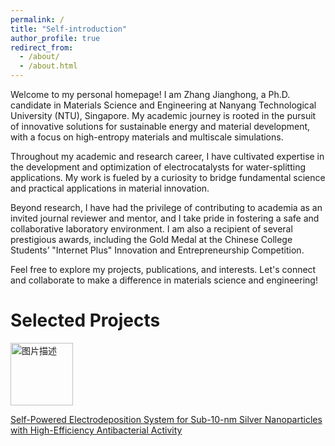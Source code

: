 ```yaml
---
permalink: /
title: "Self-introduction"
author_profile: true
redirect_from: 
  - /about/
  - /about.html
---
```

Welcome to my personal homepage! I am Zhang Jianghong, a Ph.D. candidate in Materials Science and Engineering at Nanyang Technological University (NTU), Singapore. My academic journey is rooted in the pursuit of innovative solutions for sustainable energy and material development, with a focus on high-entropy materials and multiscale simulations.

Throughout my academic and research career, I have cultivated expertise in the development and optimization of electrocatalysts for water-splitting applications. My work is fueled by a curiosity to bridge fundamental science and practical applications in material innovation.

Beyond research, I have had the privilege of contributing to academia as an invited journal reviewer and mentor, and I take pride in fostering a safe and collaborative laboratory environment. I am also a recipient of several prestigious awards, including the Gold Medal at the Chinese College Students’ "Internet Plus" Innovation and Entrepreneurship Competition.

Feel free to explore my projects, publications, and interests. Let's connect and collaborate to make a difference in materials science and engineering!

Selected Projects
======

<img src="https://github.com/user-attachments/assets/64ddebb5-378f-42ab-93fe-1428ea8c3863" alt="图片描述" width="100"/>

[Self-Powered Electrodeposition System for Sub-10-nm Silver Nanoparticles with High-Efficiency Antibacterial Activity](https://pubs.acs.org/doi/10.1021/acs.jpclett.2c01737)



